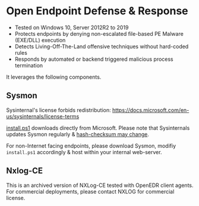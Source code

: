 # Open Endpoint Defense & Response

* Tested on Windows 10, Server 2012R2 to 2019
* Protects endpoints by denying non-escalated file-based PE Malware (EXE/DLL) execution
* Detects Living-Off-The-Land offensive techniques without hard-coded rules
* Responds by automated or backend triggered malicious process termination 

It leverages the following components.

## Sysmon
Sysinternal's license forbids redistribution: 
https://docs.microsoft.com/en-us/sysinternals/license-terms

[install.ps1](https://github.com/jymcheong/openedrClient/blob/master/install.ps1#L38) downloads directly from Microsoft. Please note that Sysinternals updates Sysmon regularly & [hash-checksum may change](https://github.com/jymcheong/openedrClient/blob/master/install.ps1#L100).

For non-Internet facing endpoints, please download Sysmon, modifiy `install.ps1` accordingly & host within your internal web-server.

## Nxlog-CE 
This is an archived version of NXLog-CE tested with OpenEDR client agents. For commercial deployments, please contact NXLOG for commercial license. 

